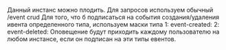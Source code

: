 Данный инстанс можно плодить.
Для запросов используем обычный /event crud
Для того, что б подписаться на события создания/удаления ивента определенного типа, используем маски типа 
1:  event-created:<type>
2:  event-deleted:<type>
Оповещение будут приходить каждому пользователю на любом инстансе, если он подписан на эти типы евентов.
